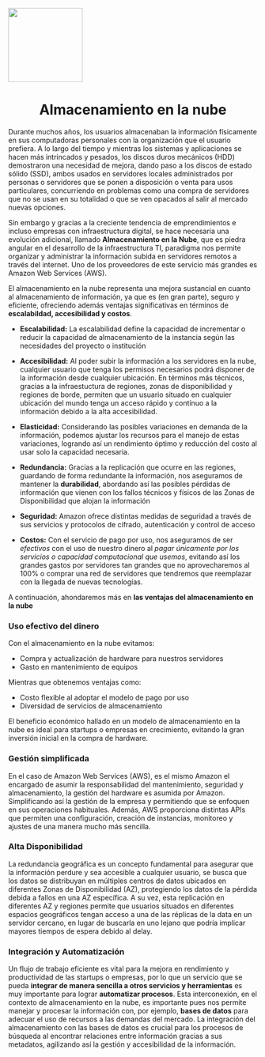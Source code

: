 <p align="left""><img src="https://semanadelcannabis.cayetano.edu.pe/assets/img/logo-upch.png" width="150">
<h1 align="center">Almacenamiento en la nube</h1>
</p>

Durante muchos años, los usuarios almacenaban la información físicamente en sus computadoras personales con la organización que el usuario prefiera. A lo largo del tiempo y mientras los sistemas y aplicaciones se hacen más intrincados y pesados, los discos duros mecánicos (HDD) demostraron una necesidad de mejora, dando paso a los discos de estado sólido (SSD), ambos usados en servidores locales administrados por personas o servidores que se ponen a disposición o venta para usos particulares, concurriendo en problemas como una compra de servidores que no se usan en su totalidad o que se ven opacados al salir al mercado nuevas opciones. 


Sin embargo y gracias a la creciente tendencia de emprendimientos e incluso empresas con infraestructura digital, se hace necesaria una evolución adicional, llamado **Almacenamiento en la Nube**, que es piedra angular en el desarrollo de la infraestructura TI, paradigma nos permite organizar y administrar la información subida en servidores remotos a través del internet. Uno de los proveedores de este servicio más grandes es Amazon Web Services (AWS).

El almacenamiento en la nube representa una mejora sustancial en cuanto al almacenamiento de información, ya que es (en gran parte), seguro y eficiente, ofreciendo además ventajas significativas en términos de **escalabildad, accesibilidad y costos**.

- **Escalabilidad:** La escalabilidad define la capacidad de incrementar o reducir la capacidad de almacenamiento de la instancia según las necesidades del proyecto o institución

- **Accesibilidad:** Al poder subir la información a los servidores en la nube, cualquier usuario que tenga los permisos necesarios podrá disponer de la información desde cualquier ubicación. En términos más técnicos, gracias a la infraestuctura de regiones, zonas de disponibilidad y regiones de borde, permiten que un usuario situado en cualquier ubicación del mundo tenga un acceso rápido y contínuo a la información debido a la alta accesibilidad.
  
- **Elasticidad:** Considerando las posibles variaciones en demanda de la información, podemos ajustar los recursos para el manejo de estas variaciones, logrando así un rendimiento óptimo y reducción del costo al usar solo la capacidad necesaria.
  
- **Redundancia:** Gracias a la replicación que ocurre en las regiones, guardando de forma redundante la información, nos aseguramos de mantener la **durabilidad**, abordando así las posibles pérdidas de información que vienen con los fallos técnicos y físicos de las Zonas de Disponibilidad que alojan la información
  
- **Seguridad:** Amazon ofrece distintas medidas de seguridad a través de sus servicios y protocolos de cifrado, autenticación y control de acceso

- **Costos:** Con el servicio de pago por uso, nos aseguramos de ser *efectivos* con el uso de nuestro dinero al *pagar únicamente por los servicios o capacidad computacional que usemos*, evitando así los grandes gastos por servidores tan grandes que no aprovecharemos al 100% o comprar una red de servidores que tendremos que reemplazar con la llegada de nuevas tecnologías.



A continuación, ahondaremos más en **las ventajas del almacenamiento en la nube**

<h3>Uso efectivo del dinero</h3>
Con el almacenamiento en la nube evitamos:

- Compra y actualización de hardware para nuestros servidores
- Gasto en mantenimiento de equipos

Mientras que obtenemos ventajas como:

- Costo flexible al adoptar el modelo de pago por uso
- Diversidad de servicios de almacenamiento

El beneficio económico hallado en un modelo de almacenamiento en la nube es ideal para startups o empresas en crecimiento, evitando la gran inversión inicial en la compra de hardware.

<h3>Gestión simplificada</h3>
En el caso de Amazon Web Services (AWS), es el mismo Amazon el encargado de asumir la responsabilidad del mantenimiento, seguridad y almacenamiento, la gestión del hardware es asumida por Amazon. Simplificando así la gestión de la empresa y permitiendo que se enfoquen en sus operaciones habituales. Además, AWS proporciona distintas APIs que permiten una configuración, creación de instancias, monitoreo y ajustes de una manera mucho más sencilla.

<h3>Alta Disponibilidad</h3>
La redundancia geográfica es un concepto fundamental para asegurar que la información perdure y sea accesible a cualquier usuario, se busca que los datos se distribuyan en múltiples centros de datos ubicados en diferentes Zonas de Disponibilidad (AZ), protegiendo los datos de la pérdida debida a fallos en una AZ específica. A su vez, esta replicación en diferentes AZ y regiones permite que usuarios situados en diferentes espacios geográficos tengan acceso a una de las réplicas de la data en un servidor cercano, en lugar de buscarla en uno lejano que podría implicar mayores tiempos de espera debido al delay.

<h3>Integración y Automatización</h3>

Un flujo de trabajo eficiente es vital para la mejora en rendimiento y productividad de las startups o empresas, por lo que un servicio que se pueda **integrar de manera sencilla a otros servicios y herramientas** es muy importante para lograr **automatizar procesos**. Esta interconexión, en el contexto de almacenamiento en la nube, es importante pues nos permite manejar y procesar la información con, por ejemplo, **bases de datos** para adecuar el uso de recursos a las demandas del mercado. La integración del almacenamiento con las bases de datos es crucial para los procesos de búsqueda al encontrar relaciones entre información gracias a sus metadatos, agilizando así la gestión y accesibilidad de la información. 
